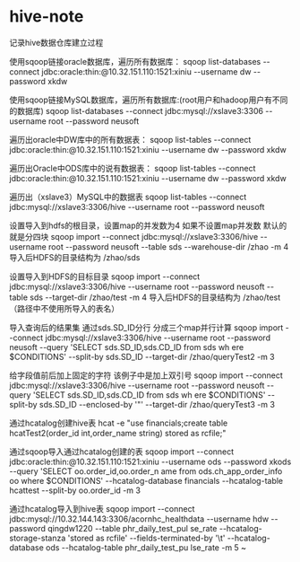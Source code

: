 # hive-note
记录hive数据仓库建立过程

 使用sqoop链接oracle数据库，遍历所有数据库：
      sqoop list-databases --connect jdbc:oracle:thin:@10.32.151.110:1521:xiniu --username dw --password xkdw
      
      
 使用sqoop链接MySQL数据库，遍历所有数据库:(root用户和hadoop用户有不同的数据库)
      sqoop list-databases --connect jdbc:mysql://xslave3:3306 --username root --password neusoft 


 遍历出oracle中DW库中的所有数据表：
    sqoop list-tables --connect jdbc:oracle:thin:@10.32.151.110:1521:xiniu --username dw --password xkdw
    
    
 遍历出Oracle中ODS库中的说有数据表： 
    sqoop list-tables --connect jdbc:oracle:thin:@10.32.151.110:1521:xiniu --username dw --password xkdw
 
 
 遍历出（xslave3）MySQL中的数据表
    sqoop list-tables --connect jdbc:mysql://xslave3:3306/hive --username root --password neusoft
 
 
 设置导入到hdfs的根目录，设置map的并发数为4 如果不设置map并发数 默认的就是分四块 
    sqoop import --connect jdbc:mysql://xslave3:3306/hive --username root --password neusoft --table sds --warehouse-dir /zhao -m 4
 导入后HDFS的目录结构为 /zhao/sds 
 
 
 设置导入到HDFS的目标目录
     sqoop import --connect jdbc:mysql://xslave3:3306/hive --username root --password neusoft --table sds --target-dir /zhao/test -m 4 
 导入后HDFS的目录结构为 /zhao/test  （路径中不使用所导入的表名）
 
 
 
 导入查询后的结果集 通过sds.SD_ID分行 分成三个map并行计算
    sqoop import --connect jdbc:mysql://xslave3:3306/hive --username root --password neusoft --query 'SELECT sds.SD_ID,sds.CD_ID from sds wh    ere $CONDITIONS' --split-by sds.SD_ID --target-dir /zhao/queryTest2 -m 3


给字段值前后加上固定的字符 该例子中是加上双引号
   sqoop import --connect jdbc:mysql://xslave3:3306/hive --username root --password neusoft --query 'SELECT sds.SD_ID,sds.CD_ID from sds wh    ere $CONDITIONS' --split-by sds.SD_ID --enclosed-by '\"' --target-dir /zhao/queryTest3 -m 3 
   
   
通过hcatalog创建hive表
   hcat -e "use financials;create table hcatTest2(order_id int,order_name string) stored as rcfile;"
   
   
通过sqoop导入通过hcatalog创建的表
   sqoop import --connect jdbc:oracle:thin:@10.32.151.110:1521:xiniu --username ods --password xkods --query 'SELECT oo.order_id,oo.order_n    ame from ods.ch_app_order_info oo where $CONDITIONS' --hcatalog-database financials --hcatalog-table hcattest --split-by oo.order_id -m 3
   
   
通过hcatalog导入到hive表
   sqoop import --connect jdbc:mysql://10.32.144.143:3306/acornhc_healthdata --username hdw --password qingdw1220 --table phr_daily_test_pul    se_rate --hcatalog-storage-stanza 'stored as rcfile' --fields-terminated-by '\t' --hcatalog-database ods --hcatalog-table phr_daily_test_pu    lse_rate -m 5
~                     
